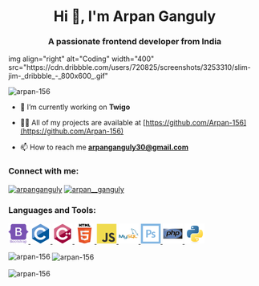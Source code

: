 <h1 align="center">Hi 👋, I'm Arpan Ganguly</h1>
<h3 align="center">A passionate frontend developer from India</h3>
img align="right" alt="Coding" width="400" src="https://cdn.dribbble.com/users/720825/screenshots/3253310/slim-jim-_dribbble_-_800x600_.gif"

<p align="left"> <img src="https://komarev.com/ghpvc/?username=arpan-156&label=Profile%20views&color=0e75b6&style=flat" alt="arpan-156" /> </p>

- 🔭 I’m currently working on **Twigo**

- 👨‍💻 All of my projects are available at [https://github.com/Arpan-156](https://github.com/Arpan-156)

- 📫 How to reach me **arpanganguly30@gmail.com**

<h3 align="left">Connect with me:</h3>
<p align="left">
<a href="https://fb.com/arpanganguly" target="blank"><img align="center" src="https://raw.githubusercontent.com/rahuldkjain/github-profile-readme-generator/master/src/images/icons/Social/facebook.svg" alt="arpanganguly" height="30" width="40" /></a>
<a href="https://instagram.com/arpan__ganguly" target="blank"><img align="center" src="https://raw.githubusercontent.com/rahuldkjain/github-profile-readme-generator/master/src/images/icons/Social/instagram.svg" alt="arpan__ganguly" height="30" width="40" /></a>
</p>

<h3 align="left">Languages and Tools:</h3>
<p align="left"> <a href="https://getbootstrap.com" target="_blank" rel="noreferrer"> <img src="https://raw.githubusercontent.com/devicons/devicon/master/icons/bootstrap/bootstrap-plain-wordmark.svg" alt="bootstrap" width="40" height="40"/> </a> <a href="https://www.cprogramming.com/" target="_blank" rel="noreferrer"> <img src="https://raw.githubusercontent.com/devicons/devicon/master/icons/c/c-original.svg" alt="c" width="40" height="40"/> </a> <a href="https://www.w3schools.com/cpp/" target="_blank" rel="noreferrer"> <img src="https://raw.githubusercontent.com/devicons/devicon/master/icons/cplusplus/cplusplus-original.svg" alt="cplusplus" width="40" height="40"/> </a> <a href="https://www.w3.org/html/" target="_blank" rel="noreferrer"> <img src="https://raw.githubusercontent.com/devicons/devicon/master/icons/html5/html5-original-wordmark.svg" alt="html5" width="40" height="40"/> </a> <a href="https://developer.mozilla.org/en-US/docs/Web/JavaScript" target="_blank" rel="noreferrer"> <img src="https://raw.githubusercontent.com/devicons/devicon/master/icons/javascript/javascript-original.svg" alt="javascript" width="40" height="40"/> </a> <a href="https://www.mysql.com/" target="_blank" rel="noreferrer"> <img src="https://raw.githubusercontent.com/devicons/devicon/master/icons/mysql/mysql-original-wordmark.svg" alt="mysql" width="40" height="40"/> </a> <a href="https://www.photoshop.com/en" target="_blank" rel="noreferrer"> <img src="https://raw.githubusercontent.com/devicons/devicon/master/icons/photoshop/photoshop-line.svg" alt="photoshop" width="40" height="40"/> </a> <a href="https://www.php.net" target="_blank" rel="noreferrer"> <img src="https://raw.githubusercontent.com/devicons/devicon/master/icons/php/php-original.svg" alt="php" width="40" height="40"/> </a> <a href="https://www.python.org" target="_blank" rel="noreferrer"> <img src="https://raw.githubusercontent.com/devicons/devicon/master/icons/python/python-original.svg" alt="python" width="40" height="40"/> </a> </p>

<p><img align="left" src="https://github-readme-stats.vercel.app/api/top-langs?username=arpan-156&show_icons=true&locale=en&layout=compact" alt="arpan-156" /></p>

<p>&nbsp;<img align="center" src="https://github-readme-stats.vercel.app/api?username=arpan-156&show_icons=true&locale=en" alt="arpan-156" /></p>

<p><img align="center" src="https://github-readme-streak-stats.herokuapp.com/?user=arpan-156&" alt="arpan-156" /></p>
